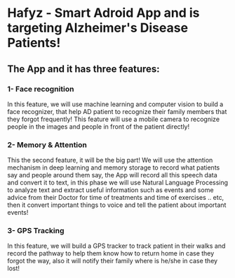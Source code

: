 # Hafyz - Smart Adroid App and is targeting Alzheimer's Disease Patients!

## The App and it has three features:

### 1- Face recognition
In this feature, we will use machine learning and computer vision to build a face recognizer, that help AD patient to recognize their family members that they forgot frequently!
This feature will use a mobile camera to recognize people in the images and people in front of the patient directly!   

### 2- Memory & Attention
This the second feature, it will be the big part! We will use the attention mechanism in deep learning and memory storage to record what patients say and people around them say, the App will record all this speech data and convert it to text, in this phase we will use Natural Language Processing to analyze text and extract useful information such as events and some advice from their Doctor for time of treatments and time of exercises .. etc, then it convert important things to voice and tell the patient about important events!

### 3- GPS Tracking
In this feature, we will build a GPS tracker to track patient in their walks and record the pathway to help them know how to return home in case they forgot the way, also it will notify their family where is he/she in case they lost!

